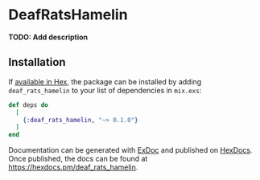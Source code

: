 # DeafRatsHamelin

**TODO: Add description**

## Installation

If [available in Hex](https://hex.pm/docs/publish), the package can be installed
by adding `deaf_rats_hamelin` to your list of dependencies in `mix.exs`:

```elixir
def deps do
  [
    {:deaf_rats_hamelin, "~> 0.1.0"}
  ]
end
```

Documentation can be generated with [ExDoc](https://github.com/elixir-lang/ex_doc)
and published on [HexDocs](https://hexdocs.pm). Once published, the docs can
be found at <https://hexdocs.pm/deaf_rats_hamelin>.

